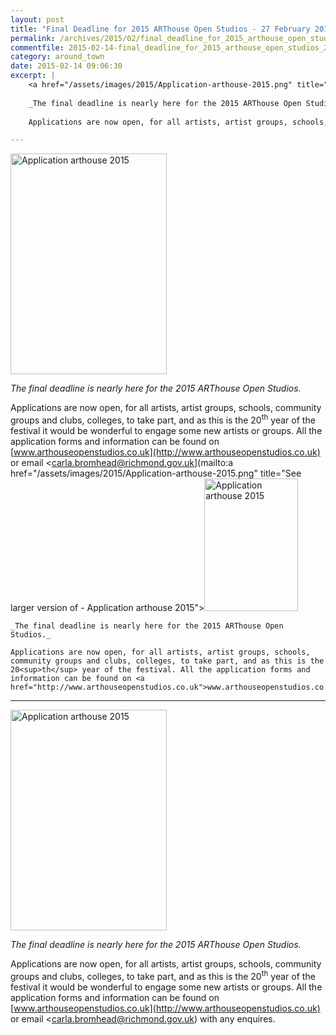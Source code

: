 ```yaml
---
layout: post
title: "Final Deadline for 2015 ARThouse Open Studios - 27 February 2015"
permalink: /archives/2015/02/final_deadline_for_2015_arthouse_open_studios_27_f.html
commentfile: 2015-02-14-final_deadline_for_2015_arthouse_open_studios_27_f
category: around_town
date: 2015-02-14 09:06:30
excerpt: |
    <a href="/assets/images/2015/Application-arthouse-2015.png" title="See larger version of - Application arthouse 2015"><img src="/assets/images/2015/Application-arthouse-2015_thumb.png" width="150" height="212" alt="Application arthouse 2015" class="photo right" /></a>
    
    _The final deadline is nearly here for the 2015 ARThouse Open Studios._
    
    Applications are now open, for all artists, artist groups, schools, community groups and clubs, colleges, to take part, and as this is the 20<sup>th</sup> year of the festival. All the application forms and information can be found on <a href="http://www.arthouseopenstudios.co.uk">www.arthouseopenstudios.co.uk</a>

---
```


<a href="/assets/images/2015/Application-arthouse-2015.png" title="See larger version of - Application arthouse 2015"><img src="/assets/images/2015/Application-arthouse-2015_thumb.png" width="250" height="353" alt="Application arthouse 2015" class="photo right" /></a>

*The final deadline is nearly here for the 2015 ARThouse Open Studios.*

Applications are now open, for all artists, artist groups, schools, community groups and clubs, colleges, to take part, and as this is the 20<sup>th</sup> year of the festival it would be wonderful to engage some new artists or groups. All the application forms and information can be found on [www.arthouseopenstudios.co.uk](http://www.arthouseopenstudios.co.uk) or email <carla.bromhead@richmond.gov.uk](mailto:a href="/assets/images/2015/Application-arthouse-2015.png" title="See larger version of - Application arthouse 2015"><img src="/assets/images/2015/Application-arthouse-2015_thumb.png" width="150" height="212" alt="Application arthouse 2015" class="photo right" /></a>
    
    _The final deadline is nearly here for the 2015 ARThouse Open Studios._
    
    Applications are now open, for all artists, artist groups, schools, community groups and clubs, colleges, to take part, and as this is the 20<sup>th</sup> year of the festival. All the application forms and information can be found on <a href="http://www.arthouseopenstudios.co.uk">www.arthouseopenstudios.co.uk</a>

---

<a href="/assets/images/2015/Application-arthouse-2015.png" title="See larger version of - Application arthouse 2015"><img src="/assets/images/2015/Application-arthouse-2015_thumb.png" width="250" height="353" alt="Application arthouse 2015" class="photo right" /></a>

*The final deadline is nearly here for the 2015 ARThouse Open Studios.*

Applications are now open, for all artists, artist groups, schools, community groups and clubs, colleges, to take part, and as this is the 20<sup>th</sup> year of the festival it would be wonderful to engage some new artists or groups. All the application forms and information can be found on [www.arthouseopenstudios.co.uk](http://www.arthouseopenstudios.co.uk) or email <carla.bromhead@richmond.gov.uk) with any enquires.
